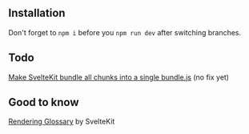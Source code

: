 ## Installation

Don't forget to `npm i` before you `npm run dev` after switching branches.

## Todo

[Make SvelteKit bundle all chunks into a single bundle.js](https://www.reddit.com/r/sveltejs/comments/rqo5o2/make_sveltekit_bundle_all_ts_files_into_a_single/) (no fix yet)

## Good to know

[Rendering Glossary](https://kit.svelte.dev/docs/glossary) by SvelteKit